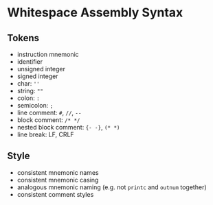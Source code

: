 # Whitespace Assembly Syntax

## Tokens

- instruction mnemonic
- identifier
- unsigned integer
- signed integer
- char:                 `''`
- string:               `""`
- colon:                `:`
- semicolon:            `;`
- line comment:         `#`, `//`, `--`
- block comment:        `/* */`
- nested block comment: `{- -}`, `(* *)`
- line break:           LF, CRLF

## Style

- consistent mnemonic names
- consistent mnemonic casing
- analogous mnemonic naming (e.g. not `printc` and `outnum` together)
- consistent comment styles
